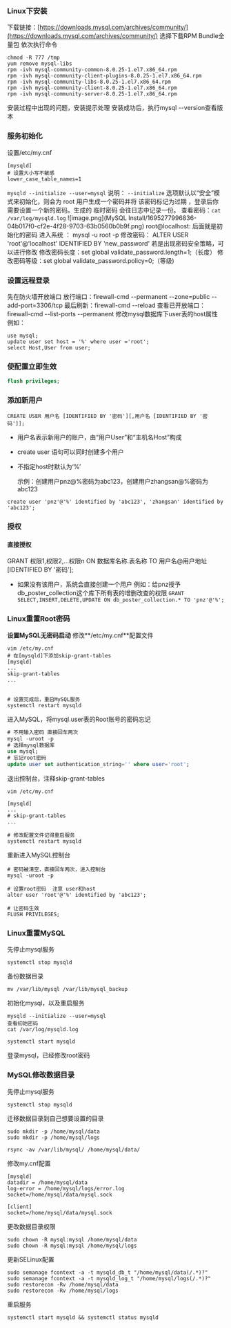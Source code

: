 ### Linux下安装
下载链接：[https://downloads.mysql.com/archives/community/](https://downloads.mysql.com/archives/community/)
选择下载RPM Bundle全量包
依次执行命令

```shell
chmod -R 777 /tmp
yum remove mysql-libs
rpm -ivh mysql-community-common-8.0.25-1.el7.x86_64.rpm
rpm -ivh mysql-community-client-plugins-8.0.25-1.el7.x86_64.rpm
rpm -ivh mysql-community-libs-8.0.25-1.el7.x86_64.rpm
rpm -ivh mysql-community-client-8.0.25-1.el7.x86_64.rpm
rpm -ivh mysql-community-server-8.0.25-1.el7.x86_64.rpm
```

安装过程中出现的问题，安装提示处理
安装成功后，执行mysql --version查看版本

### 服务初始化

设置/etc/my.cnf

```shell
[mysqld]
# 设置大小写不敏感
lower_case_table_names=1
```

`mysqld --initialize --user=mysql`
说明： `--initialize` 选项默认以“安全”模式来初始化，则会为 root 用户生成一个密码并将 该密码标记为过期 ，登录后你需要设置一个新的密码。生成的 临时密码 会往日志中记录一份。
查看密码：`cat /var/log/mysqld.log`
![image.png](MySQL Install/1695277996836-04b017f0-cf2e-4f28-9703-63b0560b0b9f.png)
root@localhost: 后面就是初始化的密码
进入系统 ： mysql -u root -p 
修改密码： ALTER USER 'root'@'localhost' IDENTIFIED BY 'new_password' 
若是出现密码安全策略，可以进行修改
	修改密码长度：set global validate_password.length=1;（长度）
	修改密码等级：set global validate_password.policy=0;（等级)

### 设置远程登录
先在防火墙开放端口 
放行端口：firewall-cmd --permanent --zone=public --add-port=3306/tcp 
最后刷新：firewall-cmd --reload 
查看已开放端口：firewall-cmd --list-ports --permanent
修改mysql数据库下user表的host属性
例如：

```mysql
use mysql; 
update user set host = '%' where user ='root';
select Host,User from user; 
```

### 使配置立即生效
```sql
flush privileges;
```

### 添加新用户
```mysql
CREATE USER 用户名 [IDENTIFIED BY '密码'][,用户名 [IDENTIFIED BY '密码']];
```
- 用户名表示新用户的账户，由“用户User”和“主机名Host”构成

- create user 语句可以同时创建多个用户

- 不指定host时默认为‘%’

  示例：创建用户pnz@%密码为abc123，创建用户zhangsan@%密码为abc123

```mysql
create user 'pnz'@'%' identified by 'abc123', 'zhangsan' identified by 'abc123';
```
### 授权
#### 直接授权
GRANT 权限1,权限2,…权限n ON 数据库名称.表名称 TO 用户名@用户地址 [IDENTIFIED BY '密码']; 
- 如果没有该用户，系统会直接创建一个用户
例如：给pnz授予db_poster_collection这个库下所有表的增删改查的权限
`GRANT SELECT,INSERT,DELETE,UPDATE ON db_poster_collection.* TO 'pnz'@'%';`

### Linux重置Root密码
**设置MySQL无密码启动**
修改**/etc/my.cnf**配置文件
```shell
vim /etc/my.cnf
# 在[mysqld]下添加skip-grant-tables
[mysqld]
...
skip-grant-tables
...


# 设置完成后，重启MySQL服务
systemctl restart mysqld
```
进入MySQL，将mysql.user表的Root账号的密码忘记
```sql
# 不用输入密码 直接回车两次
mysql -uroot -p
# 选择mysql数据库
use mysql;
# 忘记root密码
update user set authentication_string='' where user='root';
```
退出控制台，注释skip-grant-tables
```shell
vim /etc/my.cnf

[mysqld]
...
# skip-grant-tables
...

# 修改配置文件记得重启服务
systemctl restart mysqld
```
重新进入MySQL控制台
```shell
# 密码被清空，直接回车两次，进入控制台
mysql -uroot -p

# 设置root密码  注意 user和host
alter user 'root'@'%' identified by 'abc123';

# 让密码生效
FLUSH PRIVILEGES;
```

### Linux重置MySQL

先停止mysql服务

```shell
systemctl stop mysqld
```

备份数据目录

```shell
mv /var/lib/mysql /var/lib/mysql_backup
```

初始化mysql，以及重启服务

```shell
mysqld --initialize --user=mysql
查看初始密码
cat /var/log/mysqld.log

systemctl start mysqld
```

登录mysql，已经修改root密码

### MySQL修改数据目录

先停止mysql服务

```shell
systemctl stop mysqld
```

迁移数据目录到自己想要设置的目录

```shell
sudo mkdir -p /home/mysql/data
sudo mkdir -p /home/mysql/logs

rsync -av /var/lib/mysql/ /home/mysql/data/
```

修改my.cnf配置

```shell
[mysqld]
datadir = /home/mysql/data
log-error = /home/mysql/logs/error.log
socket=/home/mysql/data/mysql.sock

[client]
socket=/home/mysql/data/mysql.sock
```

更改数据目录权限

```shell
sudo chown -R mysql:mysql /home/mysql/data
sudo chown -R mysql:mysql /home/mysql/logs
```

更新SELinux配置

```shell
sudo semanage fcontext -a -t mysqld_db_t "/home/mysql/data(/.*)?"
sudo semanage fcontext -a -t mysqld_log_t "/home/mysql/logs(/.*)?"
sudo restorecon -Rv /home/mysql/data
sudo restorecon -Rv /home/mysql/logs
```

重启服务

```shell
systemctl start mysqld && systemctl status mysqld
```



